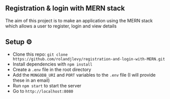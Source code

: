 ## Registration & login with MERN stack

The aim of this project is to make an application using the MERN stack which allows a user to register, login and view details

## Setup ⚙️

- Clone this repo: `git clone https://github.com/rolandjlevy/registration-and-login-with-MERN.git`
- Install dependencies with `npm install`
- Create a `.env` file in the root directory
- Add the `MONGODB_URI` and `PORT` variables to the `.env` file (I will provide these in an email)
- Run `npm start` to start the server
- Go to `http://localhost:8080`
